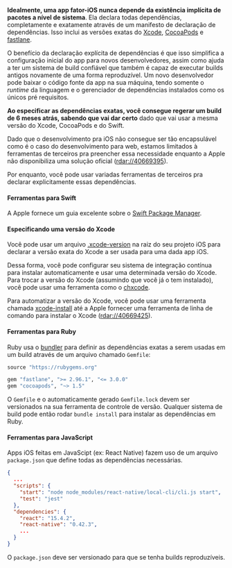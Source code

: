 **Idealmente, uma app fator-iOS nunca depende da existência implícita de pacotes a nível de sistema**. Ela declara todas dependências, completamente e exatamente através de um manifesto de declaração de dependências. Isso inclui as versões exatas do [Xcode](https://developer.apple.com/xcode), [CocoaPods](https://cocoapods.org) e [fastlane](https://fastlane.tools).

O benefício da declaração explícita de dependências é que isso simplifica a configuração inicial do app para novos desenvolvedores, assim como ajuda a ter um sistema de build confiável que também é capaz de executar builds antigos novamente de uma forma reproduzível. Um novo desenvolvedor pode baixar o código fonte da app na sua máquina, tendo somente o _runtime_ da linguagem e o gerenciador de dependências instalados como os únicos pré requisitos.

**Ao especificar as dependências exatas, você consegue regerar um build de 6 meses atrás, sabendo que vai dar certo** dado que vai usar a mesma versão do Xcode, CocoaPods e do Swift.

Dado que o desenvolvimento pra iOS não consegue ser tão encapsulável como é o caso do desenvolvimento para web, estamos limitados à ferramentas de terceiros pra preencher essa necessidade enquanto a Apple não disponibiliza uma solução oficial ([rdar://40669395](https://openradar.appspot.com/radar?id=4929082424819712)).

Por enquanto, você pode usar variadas ferramentas de terceiros pra declarar explicitamente essas dependências.

#### Ferramentas para Swift

A Apple fornece um guia excelente sobre o [Swift Package Manager](https://swift.org/package-manager).

#### Especificando uma versão do Xcode

Você pode usar um arquivo [.xcode-version](https://github.com/fastlane/ci/blob/master/docs/xcode-version.md) na raiz do seu projeto iOS para declarar a versão exata do Xcode a ser usada para uma dada app iOS.

Dessa forma, você pode configurar seu sistema de integração contínua para instalar automaticamente e usar uma determinada versão do Xcode. Para trocar a versão do Xcode (assumindo que você já o tem instalado), você pode usar uma ferramenta como o [chxcode](https://github.com/klaaspieter/chxcode).

Para automatizar a versão do Xcode, você pode usar uma ferramenta chamada [xcode-install](https://github.com/krausefx/xcode-install) até a Apple fornecer uma ferramenta de linha de comando para instalar o Xcode ([rdar://40669425](https://openradar.appspot.com/radar?id=5064112975380480)).

#### Ferramentas para Ruby

Ruby usa o [bundler](https://bundler.io) para definir as dependências exatas a serem usadas em um build através de um arquivo chamado `Gemfile`:

```ruby
source "https://rubygems.org"

gem "fastlane", ">= 2.96.1", "<= 3.0.0"
gem "cocoapods", "~> 1.5"
```

O `Gemfile` e o automaticamente gerado `Gemfile.lock` devem ser versionados na sua ferramenta de controle de versão. Qualquer sistema de build pode então rodar `bundle install` para instalar as dependências em Ruby.

#### Ferramentas para JavaScript

Apps iOS feitas em JavaScipt (ex: React Native) fazem uso de um arquivo `package.json` que define todas as dependências necessárias.

```json
{
  ...
  "scripts": {
    "start": "node node_modules/react-native/local-cli/cli.js start",
    "test": "jest"
  },
  "dependencies": {
    "react": "15.4.2",
    "react-native": "0.42.3",
    ...
  }
}
```

O `package.json` deve ser versionado para que se tenha builds reproduzíveis.
